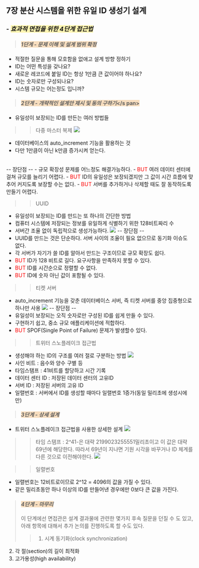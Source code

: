 ## 7장 분산 시스템을 위한 유일 ID 생성기 설계

### - <span style="background-color:#fff5b1">_효과적 면접을 위한 4단계 접근법_</span>
> #### <span style='background-color:#f7ddbe'>**_1단계 - 문제 이해 및 설계 범위 확정_**</span>
- 적절한 질문을 통해 모호함을 없애고 설계 방향 정하기
- ID는 어떤 특성을 갖나요?
- 새로운 레코드에 붙일 ID는 항상 1만큼 큰 값이어야 하나요?
- ID는 숫자로만 구성되나요?
- 시스템 규모는 어는정도 입니까?

> #### <span style='background-color:#f7ddbe'>**_2단계 - 개략적인 설계안 제시 및 동의 구하기_**</s pan>
- 유일성이 보장되는 ID를 만든는 여러 방법들

>> 다중 마스터 복제
![](https://velog.velcdn.com/images/kjeng7897/post/03bf9d30-11be-4fe7-a46f-b18eef548b88/image.png)
- 데이터베이스의 auto_increment 기능을 활용하는 것
- 다만 1만큼이 아닌 k만큼 증가시켜 얻는다.
<br>
-- 장단점 --
- 규모 확장성 문제를 어느정도 해결가능하다.
- <span style="color:red"> BUT </span> 여러 데이터 센터에 걸쳐 규모를 늘리기 어렵다.
- <span style="color:red"> BUT </span> ID의 유일성은 보장되겠지만 그 값이 시간 흐름에 맞추어 커지도록 보장할 수는 없다.
- <span style="color:red"> BUT </span> 서버를 추가하거나 삭제할 때도 잘 동작하도록 만들기 어렵다.

>> UUID
- 유일성이 보장되는 ID를 만드는 또 하나의 간단한 방법 
- 컴퓨터 시스템에 저장되는 정보를 유일하게 식별하기 위한 128비트짜리 수
- 서버간 조율 없이 독립적으로 생성가능하다.
![](https://velog.velcdn.com/images/kjeng7897/post/05801087-19a1-41e1-a054-359f2d9c1698/image.png)
-- 장단점 --
- UUID를 만드는 것은 단순하다. 서버 사이의 조율이 필요 없으므로 동기화 이슈도 없다.
- 각 서버가 자기가 쓸 ID를 알아서 만드는 구조이므로 규모 확장도 쉽다.
- <span style="color:red"> BUT </span> ID가 128 비트로 길다. 요구사항을 만족하지 못할 수 있다.
- <span style="color:red"> BUT </span> ID를 시간순으로 정렬할 수 없다.
- <span style="color:red"> BUT </span> ID에 숫자 아닌 값이 포함될 수 있다.

>> 티켓 서버
- auto_increment 기능을 갖춘 데이터베이스 서버, 즉 티켓 서버를 중앙 집중형으로 하나만 사용
![](https://velog.velcdn.com/images/kjeng7897/post/a3ff7fd4-4e2b-48f4-8992-06c78fd3badc/image.png)
-- 장단점 --
- 유일성이 보장되는 오직 숫자로만 구성된 ID를 쉽게 만들 수 있다.
- 구현하기 쉽고, 중소 규모 애플리케이션에 적합하다.
- <span style="color:red"> BUT </span> SPOF(Single Point of Failure) 문제가 발생할수 있다.

>> 트위터 스노플레이크 접근법
- 생성해야 하는 ID의 구조를 여러 절로 구분하는 방법
![](https://velog.velcdn.com/images/kjeng7897/post/f0bb4100-9d3b-4171-987c-1205701ebeb7/image.png)
- 사인 비트 : 음수와 양수 구별 등
- 타임스탬프 : 41비트를 할당하고 시간 기록
- 데이터 센터 ID : 저장된 데이터 센터의 고유ID
- 서버 ID : 저장된 서버의 고유 ID
- 일렬번호 : 서버에서 ID를 생성할 때마다 일렬번호 1증가(동일 밀리초에 생성시에만)


> #### <span style='background-color:#f7ddbe'>**_3단계 - 상세 설계_**</span>
- 트위터 스노플레이크 접근법을 사용한 상세한 설계
![](https://velog.velcdn.com/images/kjeng7897/post/15699274-02ea-4415-880d-82fa77c9e1b6/image.png)
>> 타임 스탬프 : 2^41-은 대략 2199023255551밀리초이고  이 값은 대략 69년에 해당한다.
따라서 69년이 지나면 기원 시각을 바꾸거나 ID 체계를 다른 것으로 이전해야한다.
![](https://velog.velcdn.com/images/kjeng7897/post/2434bff3-5415-45eb-ac70-86307dcbe1cf/image.png)

>> 일렬번호 
- 일렬번호는 12비트로이므로 2^12 = 4096의 값을 가질 수 있다. 
- 같은 밀리초동안 하나 이상의 ID를 만들어낸 경우에만 0보다 큰 값을 가진다.

> #### <span style='background-color:#f7ddbe'>**_4단계 - 마무리_**</span>
> 이 단계에선 면접관은 설계 결과물에 관련한 몇가지 후속 질문을 던질 수 도 있고, 아래 항목에 대해서 추가 논의를 진행하도록 할 수도 있다.
>> 1. 시계 동기화(clock synchronization) 
2. 각 절(section)의 길이 최적화
3. 고가용성(high availability)
